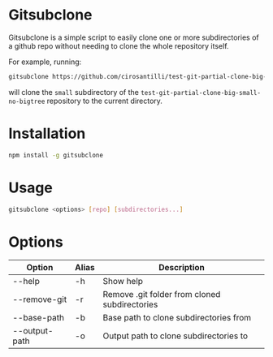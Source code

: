 # Gitsubclone

Gitsubclone is a simple script to easily clone one or more subdirectories of a github repo without needing to clone the whole repository itself. 

For example, running:

```bash
gitsubclone https://github.com/cirosantilli/test-git-partial-clone-big-small-no-bigtree small
```

will clone the `small` subdirectory of the `test-git-partial-clone-big-small-no-bigtree` repository to the current directory.

# Installation

```bash
npm install -g gitsubclone
```

# Usage

```bash
gitsubclone <options> [repo] [subdirectories...]
```

# Options

| Option | Alias | Description |
| --- | --- | --- |
| --help | -h | Show help |
| --remove-git | -r | Remove .git folder from cloned subdirectories |
| --base-path | -b | Base path to clone subdirectories from |
| --output-path | -o | Output path to clone subdirectories to |

